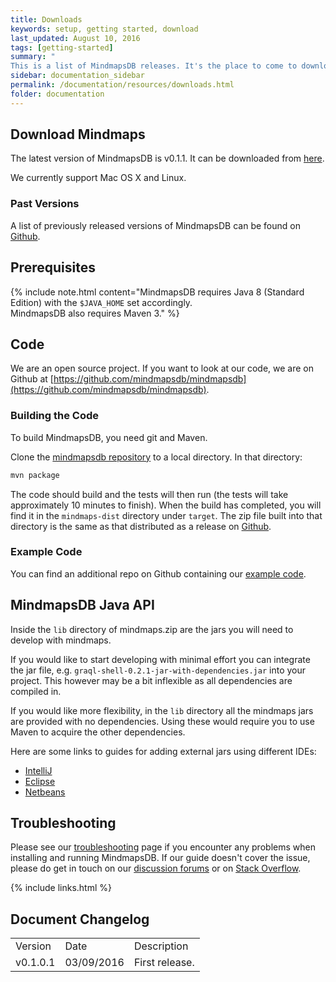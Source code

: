 ```yaml
---
title: Downloads
keywords: setup, getting started, download
last_updated: August 10, 2016
tags: [getting-started]
summary: "
This is a list of MindmapsDB releases. It's the place to come to download the most recent versions of MindmapsDB."
sidebar: documentation_sidebar
permalink: /documentation/resources/downloads.html
folder: documentation
---
```



## Download Mindmaps

The latest version of MindmapsDB is v0.1.1.
It can be downloaded from [here](https://mindmaps.io/download/latest).

We currently support Mac OS X and Linux.

### Past Versions
A list of previously released versions of MindmapsDB can be found on [Github](https://mindmaps.io/download).


## Prerequisites

{% include note.html content="MindmapsDB requires Java 8 (Standard Edition) with the `$JAVA_HOME` set accordingly.   
MindmapsDB also requires Maven 3." %}

## Code
We are an open source project. If you want to look at our code, we are on Github at [https://github.com/mindmapsdb/mindmapsdb](https://github.com/mindmapsdb/mindmapsdb).

### Building the Code

To build MindmapsDB, you need git and Maven.

Clone the [mindmapsdb repository](https://github.com/mindmapsdb/mindmapsdb) to a local directory.  In that directory:

```bash
mvn package
```

The code should build and the tests will then run (the tests will take approximately 10 minutes to finish). When the build has completed, you will find it in the `mindmaps-dist` directory under `target`. The zip file built into that directory is the same as that distributed as a release on [Github](https://mindmaps.io/download).

### Example Code
You can find an additional repo on Github containing our [example code](https://github.com/mindmapsdb/sample-projects).


## MindmapsDB Java API

Inside the `lib` directory of mindmaps.zip are the jars you will need to
develop with mindmaps.

If you would like to start developing with minimal effort you can integrate the jar file, e.g.
`graql-shell-0.2.1-jar-with-dependencies.jar` into your project. This however
may be a bit inflexible as all dependencies are compiled in.

If you would like more flexibility, in the `lib` directory all the mindmaps
jars are provided with no dependencies. Using these would require you to use
Maven to acquire the other dependencies.

Here are some links to guides for adding external jars using different IDEs:

- [IntelliJ](https://www.jetbrains.com/help/idea/2016.1/configuring-module-dependencies-and-libraries.html)
- [Eclipse](http://www.tutorialspoint.com/eclipse/eclipse_java_build_path.htm)
- [Netbeans](http://oopbook.com/java-classpath-2/classpath-in-netbeans/)

## Troubleshooting
Please see our [troubleshooting](../troubleshooting/known-issues.html) page if you encounter any problems when installing and running MindmapsDB. If our guide doesn't cover the issue, please do get in touch on our [discussion forums](http://discuss.mindmaps.io) or on [Stack Overflow](http://www.stackoverflow.com).

{% include links.html %}

## Document Changelog  


<table>
    <tr>
        <td>Version</td>
        <td>Date</td>
        <td>Description</td>        
    </tr>
        <tr>
        <td>v0.1.0.1</td>
        <td>03/09/2016</td>
        <td>First release.</td>        
    </tr>

</table>
